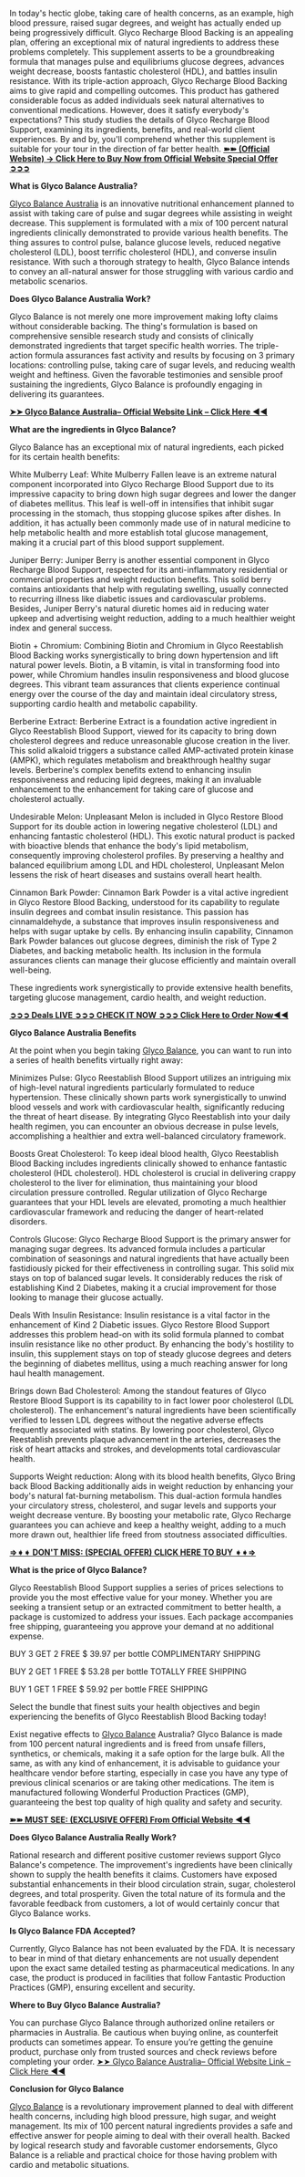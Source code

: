 In today's hectic globe, taking care of health concerns, as an example, high blood pressure, raised sugar degrees, and weight has actually ended up being progressively difficult. Glyco Recharge Blood Backing is an appealing plan, offering an exceptional mix of natural ingredients to address these problems completely. This supplement asserts to be a groundbreaking formula that manages pulse and equilibriums glucose degrees, advances weight decrease, boosts fantastic cholesterol (HDL), and battles insulin resistance. With its triple-action approach, Glyco Recharge Blood Backing aims to give rapid and compelling outcomes. This product has gathered considerable focus as added individuals seek natural alternatives to conventional medications. However, does it satisfy everybody's expectations? This study studies the details of Glyco Recharge Blood Support, examining its ingredients, benefits, and real-world client experiences. By and by, you'll comprehend whether this supplement is suitable for your tour in the direction of far better health. **[➽➽ (Official Website) → Click Here to Buy Now from Official Website Special Offer ➲➲➲](https://supplementcarts.com/glyco-balance-australia-official/)**

**What is Glyco Balance Australia?**

[Glyco Balance Australia](https://www.facebook.com/My.Glyco.Balance.Australia) is an innovative nutritional enhancement planned to assist with taking care of pulse and sugar degrees while assisting in weight decrease. This supplement is formulated with a mix of 100 percent natural ingredients clinically demonstrated to provide various health benefits. The thing assures to control pulse, balance glucose levels, reduced negative cholesterol (LDL), boost terrific cholesterol (HDL), and converse insulin resistance. With such a thorough strategy to health, Glyco Balance intends to convey an all-natural answer for those struggling with various cardio and metabolic scenarios.

**Does Glyco Balance Australia Work?**

Glyco Balance is not merely one more improvement making lofty claims without considerable backing. The thing's formulation is based on comprehensive sensible research study and consists of clinically demonstrated ingredients that target specific health worries. The triple-action formula assurances fast activity and results by focusing on 3 primary locations: controlling pulse, taking care of sugar levels, and reducing wealth weight and heftiness. Given the favorable testimonies and sensible proof sustaining the ingredients, Glyco Balance is profoundly engaging in delivering its guarantees.

**[➤➤ Glyco Balance Australia– Official Website Link – Click Here ◀◀](https://supplementcarts.com/glyco-balance-australia-official/)**

**What are the ingredients in Glyco Balance?**

Glyco Balance has an exceptional mix of natural ingredients, each picked for its certain health benefits:

White Mulberry Leaf: White Mulberry Fallen leave is an extreme natural component incorporated into Glyco Recharge Blood Support due to its impressive capacity to bring down high sugar degrees and lower the danger of diabetes mellitus. This leaf is well-off in intensifies that inhibit sugar processing in the stomach, thus stopping glucose spikes after dishes. In addition, it has actually been commonly made use of in natural medicine to help metabolic health and more establish total glucose management, making it a crucial part of this blood support supplement.

Juniper Berry: Juniper Berry is another essential component in Glyco Recharge Blood Support, respected for its anti-inflammatory residential or commercial properties and weight reduction benefits. This solid berry contains antioxidants that help with regulating swelling, usually connected to recurring illness like diabetic issues and cardiovascular problems. Besides, Juniper Berry's natural diuretic homes aid in reducing water upkeep and advertising weight reduction, adding to a much healthier weight index and general success.

Biotin + Chromium: Combining Biotin and Chromium in Glyco Reestablish Blood Backing works synergistically to bring down hypertension and lift natural power levels. Biotin, a B vitamin, is vital in transforming food into power, while Chromium handles insulin responsiveness and blood glucose degrees. This vibrant team assurances that clients experience continual energy over the course of the day and maintain ideal circulatory stress, supporting cardio health and metabolic capability.

Berberine Extract: Berberine Extract is a foundation active ingredient in Glyco Reestablish Blood Support, viewed for its capacity to bring down cholesterol degrees and reduce unreasonable glucose creation in the liver. This solid alkaloid triggers a substance called AMP-activated protein kinase (AMPK), which regulates metabolism and breakthrough healthy sugar levels. Berberine's complex benefits extend to enhancing insulin responsiveness and reducing lipid degrees, making it an invaluable enhancement to the enhancement for taking care of glucose and cholesterol actually.

Undesirable Melon: Unpleasant Melon is included in Glyco Restore Blood Support for its double action in lowering negative cholesterol (LDL) and enhancing fantastic cholesterol (HDL). This exotic natural product is packed with bioactive blends that enhance the body's lipid metabolism, consequently improving cholesterol profiles. By preserving a healthy and balanced equilibrium among LDL and HDL cholesterol, Unpleasant Melon lessens the risk of heart diseases and sustains overall heart health.

Cinnamon Bark Powder: Cinnamon Bark Powder is a vital active ingredient in Glyco Restore Blood Backing, understood for its capability to regulate insulin degrees and combat insulin resistance. This passion has cinnamaldehyde, a substance that improves insulin responsiveness and helps with sugar uptake by cells. By enhancing insulin capability, Cinnamon Bark Powder balances out glucose degrees, diminish the risk of Type 2 Diabetes, and backing metabolic health. Its inclusion in the formula assurances clients can manage their glucose efficiently and maintain overall well-being.

These ingredients work synergistically to provide extensive health benefits, targeting glucose management, cardio health, and weight reduction.

**[➲➲➲ Deals LIVE ➲➲➲ CHECK IT NOW ➲➲➲ Click Here to Order Now◀◀](https://supplementcarts.com/glyco-balance-australia-official/)**

**Glyco Balance Australia Benefits**

At the point when you begin taking [Glyco Balance](https://www.facebook.com/My.Glyco.Balance.Australia), you can want to run into a series of health benefits virtually right away:

Minimizes Pulse: Glyco Reestablish Blood Support utilizes an intriguing mix of high-level natural ingredients particularly formulated to reduce hypertension. These clinically shown parts work synergistically to unwind blood vessels and work with cardiovascular health, significantly reducing the threat of heart disease. By integrating Glyco Reestablish into your daily health regimen, you can encounter an obvious decrease in pulse levels, accomplishing a healthier and extra well-balanced circulatory framework.

Boosts Great Cholesterol: To keep ideal blood health, Glyco Reestablish Blood Backing includes ingredients clinically showed to enhance fantastic cholesterol (HDL cholesterol). HDL cholesterol is crucial in delivering crappy cholesterol to the liver for elimination, thus maintaining your blood circulation pressure controlled. Regular utilization of Glyco Recharge guarantees that your HDL levels are elevated, promoting a much healthier cardiovascular framework and reducing the danger of heart-related disorders.

Controls Glucose: Glyco Recharge Blood Support is the primary answer for managing sugar degrees. Its advanced formula includes a particular combination of seasonings and natural ingredients that have actually been fastidiously picked for their effectiveness in controlling sugar. This solid mix stays on top of balanced sugar levels. It considerably reduces the risk of establishing Kind 2 Diabetes, making it a crucial improvement for those looking to manage their glucose actually.

Deals With Insulin Resistance: Insulin resistance is a vital factor in the enhancement of Kind 2 Diabetic issues. Glyco Restore Blood Support addresses this problem head-on with its solid formula planned to combat insulin resistance like no other product. By enhancing the body's hostility to insulin, this supplement stays on top of steady glucose degrees and deters the beginning of diabetes mellitus, using a much reaching answer for long haul health management.

Brings down Bad Cholesterol: Among the standout features of Glyco Restore Blood Support is its capability to in fact lower poor cholesterol (LDL cholesterol). The enhancement's natural ingredients have been scientifically verified to lessen LDL degrees without the negative adverse effects frequently associated with statins. By lowering poor cholesterol, Glyco Reestablish prevents plaque advancement in the arteries, decreases the risk of heart attacks and strokes, and developments total cardiovascular health.

Supports Weight reduction: Along with its blood health benefits, Glyco Bring back Blood Backing additionally aids in weight reduction by enhancing your body's natural fat-burning metabolism. This dual-action formula handles your circulatory stress, cholesterol, and sugar levels and supports your weight decrease venture. By boosting your metabolic rate, Glyco Recharge guarantees you can achieve and keep a healthy weight, adding to a much more drawn out, healthier life freed from stoutness associated difficulties.

**[⇒➧➧ DON'T MISS: (SPECIAL OFFER) CLICK HERE TO BUY ➧➧⇒](https://supplementcarts.com/glyco-balance-australia-official/)**

**What is the price of Glyco Balance?**

Glyco Reestablish Blood Support supplies a series of prices selections to provide you the most effective value for your money. Whether you are seeking a transient setup or an extracted commitment to better health, a package is customized to address your issues. Each package accompanies free shipping, guaranteeing you approve your demand at no additional expense.

BUY 3 GET 2 FREE
$ 39.97 per bottle
COMPLIMENTARY SHIPPING

BUY 2 GET 1 FREE
$ 53.28 per bottle
TOTALLY FREE SHIPPING

BUY 1 GET 1 FREE
$ 59.92 per bottle
FREE SHIPPING

Select the bundle that finest suits your health objectives and begin experiencing the benefits of Glyco Reestablish Blood Backing today!

Exist negative effects to [Glyco Balance](https://www.facebook.com/groups/475181755555888) Australia?
Glyco Balance is made from 100 percent natural ingredients and is freed from unsafe fillers, synthetics, or chemicals, making it a safe option for the large bulk. All the same, as with any kind of enhancement, it is advisable to guidance your healthcare vendor before starting, especially in case you have any type of previous clinical scenarios or are taking other medications. The item is manufactured following Wonderful Production Practices (GMP), guaranteeing the best top quality of high quality and safety and security.

**[➽➽ MUST SEE: (EXCLUSIVE OFFER) From Official Website ◀◀](https://supplementcarts.com/glyco-balance-australia-official/)**

**Does Glyco Balance Australia Really Work?**

Rational research and different positive customer reviews support Glyco Balance's competence. The improvement's ingredients have been clinically shown to supply the health benefits it claims. Customers have exposed substantial enhancements in their blood circulation strain, sugar, cholesterol degrees, and total prosperity. Given the total nature of its formula and the favorable feedback from customers, a lot of would certainly concur that Glyco Balance works.

**Is Glyco Balance FDA Accepted?**

Currently, Glyco Balance has not been evaluated by the FDA. It is necessary to bear in mind of that dietary enhancements are not usually dependent upon the exact same detailed testing as pharmaceutical medications. In any case, the product is produced in facilities that follow Fantastic Production Practices (GMP), ensuring excellent and security.

**Where to Buy Glyco Balance Australia?**

You can purchase Glyco Balance through authorized online retailers or pharmacies in Australia. Be cautious when buying online, as counterfeit products can sometimes appear. To ensure you’re getting the genuine product, purchase only from trusted sources and check reviews before completing your order. [➤➤ Glyco Balance Australia– Official Website Link – Click Here ◀◀](https://supplementcarts.com/glyco-balance-australia-official/)

**Conclusion for Glyco Balance**

[Glyco Balance](https://healthquerys.com/glyco-balance-au/) is a revolutionary improvement planned to deal with different health concerns, including high blood pressure, high sugar, and weight management. Its mix of 100 percent natural ingredients provides a safe and effective answer for people aiming to deal with their overall health. Backed by logical research study and favorable customer endorsements, Glyco Balance is a reliable and practical choice for those having problem with cardio and metabolic situations.
